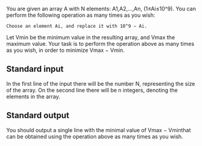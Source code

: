 You are given an array A with N elements: A1,A2,...,An​​, (1≤Ai≤10^9​​). You can perform the following operation as many times as you wish:
```
Choose an element Ai​​, and replace it with 10^9 − Ai​​.
```

Let Vmin​​ be the minimum value in the resulting array, and Vmax​​ the maximum value. Your task is to perform the operation above as many times as you wish, in order to minimize Vmax − Vmin​​.

## Standard input

In the first line of the input there will be the number N, representing the size of the array. On the second line there will be n integers, denoting the elements in the array.

## Standard output

You should output a single line with the minimal value of Vmax − Vmin​​ that can be obtained using the operation above as many times as you wish.